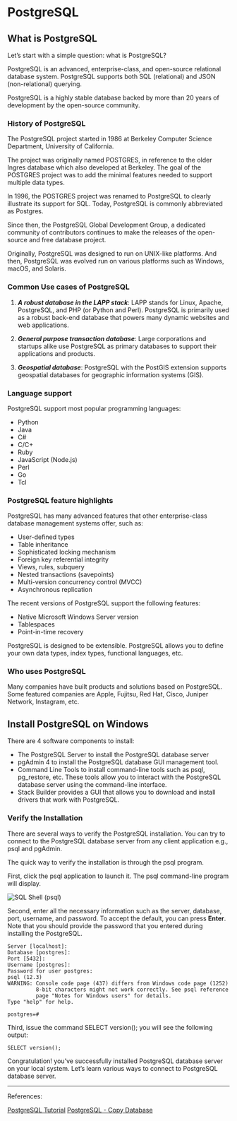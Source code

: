 # PostgreSQL

## What is PostgreSQL

Let’s start with a simple question: what is PostgreSQL?

PostgreSQL is an advanced, enterprise-class, and open-source relational database system. PostgreSQL supports both SQL (relational) and JSON (non-relational) querying.

PostgreSQL is a highly stable database backed by more than 20 years of development by the open-source community.

### History of PostgreSQL

The PostgreSQL project started in 1986 at Berkeley Computer Science Department, University of California.

The project was originally named POSTGRES, in reference to the older Ingres database which also developed at Berkeley. The goal of the POSTGRES project was to add the minimal features needed to support multiple data types.

In 1996, the POSTGRES project was renamed to PostgreSQL to clearly illustrate its support for SQL. Today, PostgreSQL is commonly abbreviated as Postgres.

Since then, the PostgreSQL Global Development Group, a dedicated community of contributors continues to make the releases of the open-source and free database project.

Originally, PostgreSQL was designed to run on UNIX-like platforms. And then, PostgreSQL was evolved run on various platforms such as Windows, macOS, and Solaris.

### Common Use cases of PostgreSQL
1) ***A robust database in the LAPP stack***:
LAPP stands for Linux, Apache, PostgreSQL, and PHP (or Python and Perl). PostgreSQL is primarily used as a robust back-end database that powers many dynamic websites and web applications.

2) ***General purpose transaction database***:
Large corporations and startups alike use PostgreSQL as primary databases to support their applications and products.

3) ***Geospatial database***:
PostgreSQL with the PostGIS extension supports geospatial databases for geographic information systems (GIS).

### Language support

PostgreSQL support most popular programming languages:

- Python
- Java
- C#
- C/C+
- Ruby
- JavaScript (Node.js)
- Perl
- Go
- Tcl

### PostgreSQL feature highlights

PostgreSQL has many advanced features that other enterprise-class database management systems offer, such as:

- User-defined types
- Table inheritance
- Sophisticated locking mechanism
- Foreign key referential integrity
- Views, rules, subquery
- Nested transactions (savepoints)
- Multi-version concurrency control (MVCC)
- Asynchronous replication

The recent versions of PostgreSQL support the following features:

- Native Microsoft Windows Server version
- Tablespaces
- Point-in-time recovery

PostgreSQL is designed to be extensible. PostgreSQL allows you to define your own data types, index types, functional languages, etc.

### Who uses PostgreSQL

Many companies have built products and solutions based on PostgreSQL. Some featured companies are Apple, Fujitsu, Red Hat, Cisco, Juniper Network, Instagram, etc.


## Install PostgreSQL on Windows

There are 4 software components to install:
- The PostgreSQL Server to install the PostgreSQL database server
- pgAdmin 4 to install the PostgreSQL database GUI management tool.
- Command Line Tools to install command-line tools such as psql, pg_restore, etc. These tools allow you to interact with the PostgreSQL database server using the command-line interface.
- Stack Builder provides a GUI that allows you to download and install drivers that work with PostgreSQL.

### Verify the Installation

There are several ways to verify the PostgreSQL installation. You can try to connect to the PostgreSQL database server from any client application e.g.,  psql and pgAdmin.

The quick way to verify the installation is through the psql program.

First, click the psql application to launch it. The psql command-line program will display.

![SQL Shell (psql)](https://sp.postgresqltutorial.com/wp-content/uploads/2020/07/Install-PostgreSQL-psql.png)

Second, enter all the necessary information such as the server, database, port, username, and password. To accept the default, you can press **Enter**.  Note that you should provide the password that you entered during installing the PostgreSQL.

```
Server [localhost]:
Database [postgres]:
Port [5432]:
Username [postgres]:
Password for user postgres:
psql (12.3)
WARNING: Console code page (437) differs from Windows code page (1252)
         8-bit characters might not work correctly. See psql reference
         page "Notes for Windows users" for details.
Type "help" for help.

postgres=#
```

Third, issue the command SELECT version(); you will see the following output:

```
SELECT version();
```

Congratulation! you’ve successfully installed PostgreSQL database server on your local system. Let’s learn various ways to connect to PostgreSQL database server.

---

References:

[PostgreSQL Tutorial](https://www.postgresqltutorial.com/install-postgresql/)
[PostgreSQL - Copy Database](https://www.postgresqltutorial.com/postgresql-copy-database/)